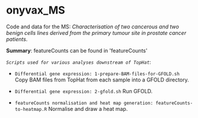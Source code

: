 # onyvax_MS
Code and data for the MS: 
*Characterisation of two cancerous and two benign cells lines derived from the primary tumour site in prostate cancer patients*.

**Summary**:
featureCounts can be found in 'featureCounts'

*`Scripts used for various analyses downstream of TopHat`*:

- `Differential gene expression: 1-prepare-BAM-files-for-GFOLD.sh`
Copy BAM files from TopHat from each sample into a GFOLD directory.

- `Differential gene expression: 2-gfold.sh`
Run GFOLD.

- `featureCounts normalisation and heat map generation: featureCounts-to-heatmap.R`
Normalise and draw a heat map.
